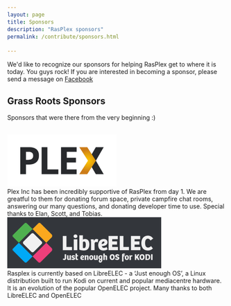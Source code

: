 ```yaml
---
layout: page
title: Sponsors
description: "RasPlex sponsors"
permalink: /contribute/sponsors.html

---
```


We'd like to recognize our sponsors for helping RasPlex get to where it is today. You guys rock! If you are interested in becoming a sponsor, please send a message on <a href="https://www.facebook.com/Rasplex" target="_blank">Facebook</a>

## Grass Roots Sponsors

Sponsors that were there from the very beginning :)

<div class="row-fluid"> </div>
  <div class="row-fluid">
  <div class="span4"><a href="https://plex.tv/" target="_blank"><img width="50%" height="50%" src="/images/Plex-logo-official.png" alt="" /></a></div>
  <div class="span8">Plex Inc has been incredibly supportive of RasPlex from day 1. We are greatful to them for donating forum space, private campfire chat rooms, answering our many questions, and donating developer time to use. Special thanks to Elan, Scott, and Tobias.</div>
</div>

<div class="row-fluid">
  <div class="span4"><a href="http://openelec.tv/"><img src="/images/libreelec_logo.jpg" alt="" /></a></div>
  <div class="span8">Rasplex is currently based on LibreELEC  - a ‘Just enough OS’, a Linux distribution built to run Kodi on current and popular mediacentre hardware. It is an evolution of the popular OpenELEC project. Many thanks to both LibreELEC and OpenELEC</div>
</div>
<!-- 
dale.hamel@rasplex.com mailbox is down, use facebook
-->
